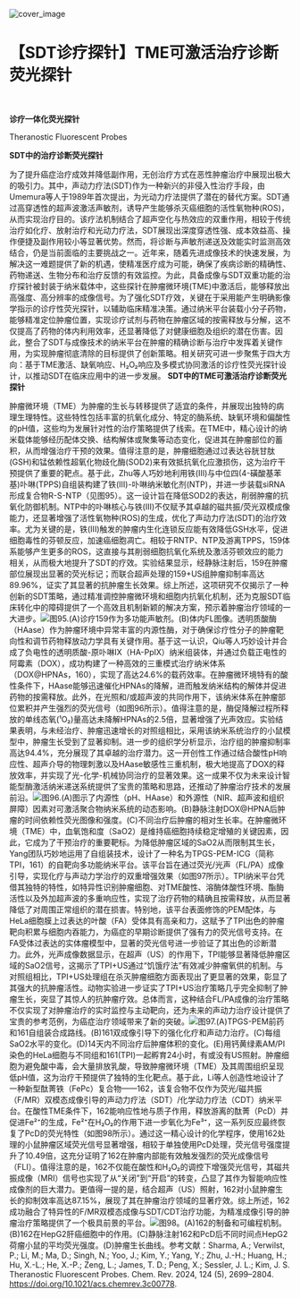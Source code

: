 ﻿![cover_image](https://mmbiz.qpic.cn/mmbiz_jpg/wzBk7nZmzgr1WXjTktOVvNC9rplNR1kjp3nftNyfU9sjTMWicTgwytzU4uZqicZD5zywT6BwWZTmBrexmpicyDQXg/0?wx_fmt=jpeg) 

#  【SDT诊疗探针】TME可激活治疗诊断荧光探针 
 


‍
‍

**诊疗一体化荧光探针**

Theranostic Fluorescent Probes

**SDT中的治疗诊断荧光探针**

为了提升癌症治疗成效并降低副作用，无创治疗方式在恶性肿瘤治疗中展现出极大的吸引力。其中，声动力疗法(SDT)作为一种新兴的非侵入性治疗手段，由Umemura等人于1989年首次提出，为光动力疗法提供了潜在的替代方案。SDT通过高穿透性的超声波激活声敏剂，诱导产生能够杀灭癌细胞的活性氧物种(ROS)，从而实现治疗目的。该疗法机制结合了超声空化与热效应的双重作用，相较于传统治疗如化疗、放射治疗和光动力疗法，SDT展现出深度穿透性强、成本效益高、操作便捷及副作用较小等显著优势。然而，将诊断与声敏剂递送及效能实时监测高效结合，仍是当前面临的主要挑战之一。近年来，随着先进成像技术的快速发展，为解决这一难题提供了新的机遇，使精准医疗成为可能，确保了疾病诊断的精确性、药物递送、生物分布和治疗反馈的有效监控。为此，具备成像与SDT双重功能的治疗探针被封装于纳米载体中，这些探针在肿瘤微环境(TME)中激活后，能够释放出高强度、高分辨率的成像信号。为了强化SDT疗效，关键在于采用能产生明确影像学指示的诊疗性荧光探针，以辅助临床精准决策。通过纳米平台装载小分子药物，能够精准定位肿瘤位置，实现诊疗试剂与药物在肿瘤区域的按需释放与分解，这不仅提高了药物的体内利用效率，还显著降低了对健康细胞及组织的潜在伤害。因此，整合了SDT与成像技术的纳米平台在肿瘤的精确诊断与治疗中发挥着关键作用，为实现肿瘤彻底清除的目标提供了创新策略。相关研究可进一步聚焦于四大方向：基于TME激活、缺氧响应、H₂O₂响应及多模式协同激活的诊疗性荧光探针设计，以推动SDT在临床应用中的进一步发展。
**SDT中的TME可激活治疗诊断荧光探针**

肿瘤微环境（TME）为肿瘤的生长与转移提供了适宜的条件，并展现出独特的病理生理特性。这些特性包括丰富的抗氧化成分、特定的酶系统、缺氧环境和偏酸性的pH值，这些均为发展针对性的治疗策略提供了线索。在TME中，精心设计的纳米载体能够经历配体交换、结构解体或聚集等动态变化，促进其在肿瘤部位的蓄积，从而增强治疗干预的效果。值得注意的是，肿瘤细胞通过过表达谷胱甘肽(GSH)和锰依赖性超氧化物歧化酶(SOD2)来有效抵抗氧化应激损伤，这为治疗干预提供了重要的靶点。基于此，Zhu等人巧妙地利用铁(III)与中位四(4-磺酸基苯基)卟啉(TPPS)自组装构建了铁(III)-卟啉纳米敏化剂(NTP)，并进一步装载siRNA形成复合物R-S-NTP（见图95）。这一设计旨在降低SOD2的表达，削弱肿瘤的抗氧化防御机制。NTP中的卟啉核心与铁(III)不仅赋予其卓越的磁共振/荧光双模成像能力，还显著增强了活性氧物种(ROS)的生成，优化了声动力疗法(SDT)的治疗效率。尤为关键的是，铁(III)触发的肿瘤内生化连锁反应能有效降低GSH水平，促进细胞毒性的芬顿反应，加速癌细胞凋亡。相较于RNTP、NTP及游离TPPS，159体系能够产生更多的ROS，这直接与其削弱细胞抗氧化系统及激活芬顿效应的能力相关，从而极大地提升了SDT的疗效。实验结果显示，经静脉注射后，159在肿瘤部位展现出显著的荧光标记；而联合超声处理的159+US组肿瘤抑制率高达89.96%，证实了其显著的抗肿瘤生长效果。综上所述，这项研究不仅揭示了一种创新的SDT策略，通过精准调控肿瘤微环境和细胞内抗氧化机制，还为克服SDT临床转化中的障碍提供了一个高效且机制新颖的解决方案，预示着肿瘤治疗领域的一大进步。![](../asset/2024-06-05_30fea451de48deb0b9398f37f56d6968_0.png)图95.(A)诊疗159作为多功能声敏剂。(B)体内FL图像。透明质酸酶（HAase）作为肿瘤环境中异常丰富的内源性酶，对于确保诊疗性分子的肿瘤靶向性和调节药物释放动力学具有关键作用。基于这一认识，Qiu等人巧妙设计并合成了负电性的透明质酸-原卟啉IX（HA-PpIX）纳米组装体，并通过负载正电性的阿霉素（DOX），成功构建了一种高效的三重模式治疗纳米体系（DOX@HPNAs，160），实现了高达24.6%的载药效率。在肿瘤微环境特有的酸性条件下，HAase能够迅速催化HPNAs的降解，进而触发纳米结构的解体并促进药物的按需释放。此外，在光照和/或超声波的共同作用下，该纳米体系在肿瘤部位累积并产生强烈的荧光信号（如图96所示）。值得注意的是，酶促降解过程所释放的单线态氧(¹O₂)量高达未降解HPNAs的2.5倍，显著增强了光声效应。实验结果表明，与未经治疗、肿瘤迅速增长的对照组相比，采用该纳米系统治疗的小鼠模型中，肿瘤生长受到了显著抑制。进一步的组织学分析显示，治疗组的肿瘤抑制率高达94.4%，充分展现了其卓越的治疗潜力。这一开创性工作通过结合酸性pH响应性、超声介导的物理刺激以及HAase敏感性三重机制，极大地提高了DOX的释放效率，并实现了光-化学-机械协同治疗的显著效果。这一成果不仅为未来设计智能型酶激活纳米递送系统提供了宝贵的策略和思路，还推动了肿瘤治疗技术的发展前沿。![](../asset/2024-06-05_5a906fcb059305c571d075d72824add3_1.png)图96.(A)图示了内源性（pH、HAase）和外源性（NIR、超声波和组织屏障）因素对可激活聚合物纳米系统的动态影响。(B)静脉注射DOX@HPNA后肿瘤的时间依赖性荧光图像和强度。(C)不同治疗后肿瘤的相对生长率。在肿瘤微环境（TME）中，血氧饱和度（SaO2）是维持癌细胞持续稳定增殖的关键因素，因此，它成为了干预治疗的重要靶标。为降低肿瘤区域的SaO2从而限制其生长，Yang团队巧妙地运用了自组装技术，设计了一种名为TPGS-PEM-ICG（简称TPI，161）的自靶向多功能纳米平台。该平台旨在通过荧光/光声（FL/PA）成像引导，实现化疗与声动力学治疗的双重增强效果（如图97所示）。TPI纳米平台凭借其独特的特性，如特异性识别肿瘤细胞、对TME酸性、溶酶体酸性环境、酯酶活性以及外加超声波的多重响应性，实现了治疗药物的精确且按需释放，从而显著降低了对周围正常组织的潜在损害。特别地，该平台表面修饰的PEM配体，与HeLa细胞膜上过表达的叶酸（FA）受体具有高亲和力，这赋予了TPI出色的肿瘤靶向积累与细胞内吞能力，为癌症的早期诊断提供了强有力的荧光信号支持。在FA受体过表达的实体瘤模型中，显著的荧光信号进一步验证了其出色的诊断潜力。此外，光声成像数据显示，在超声（US）的作用下，TPI能够显著降低肿瘤区域的SaO2信号，这揭示了TPI+US通过“饥饿疗法”有效减少肿瘤氧供的机制。与对照组相比，TPI+US处理组在杀灭肿瘤细胞方面表现出了更显著的效果，彰显了其强大的抗肿瘤活性。动物实验进一步证实了TPI+US治疗策略几乎完全抑制了肿瘤生长，突显了其惊人的抗肿瘤疗效。总体而言，这种结合FL/PA成像的治疗策略不仅实现了对肿瘤治疗的实时监控与主动靶向，还为未来的声动力治疗设计提供了宝贵的参考范例，为癌症治疗领域带来了新的突破。![](../asset/2024-06-05_5b28aa762b053751f268de7c73b190dc_2.png)图97.(A)TPGS-PEM前药和161自组装合成路线。(B)161双成像引导下的强化化疗和声动力治疗。(C)每组SaO2水平的变化。(D)14天内不同治疗后肿瘤体积的变化。(E)用钙黄绿素AM/PI染色的HeLa细胞与不同组和161(TPI)一起孵育24小时，有或没有US照射。肿瘤细胞为避免酸中毒，会大量排放乳酸，导致肿瘤微环境（TME）及其周围组织呈现低pH值，这为治疗干预提供了独特的生化靶点。基于此，Li等人创造性地设计了一种新型酞菁铁（FePc）复合物——162，该复合物不仅作为荧光/磁共振（F/MR）双模态成像引导的声动力疗法（SDT）/化学动力疗法（CDT）纳米平台。在酸性TME条件下，162能响应性地与质子作用，释放游离的酞菁（PcD）并促进Fe²⁺的生成，Fe²⁺在H₂O₂的作用下进一步氧化为Fe³⁺，这一系列反应最终恢复了PcD的荧光特性（如图98所示）。通过这一精心设计的化学程序，使用162处理的小鼠肿瘤区域荧光信号显著增强，相较于单独使用PcD处理，荧光信号强度提升了10.49倍，这充分证明了162在肿瘤内部能有效触发强烈的荧光成像信号（FLI）。值得注意的是，162不仅能在酸性和H₂O₂的调控下增强荧光信号，其磁共振成像（MRI）信号也实现了从“关闭”到“开启”的转变，凸显了其作为智能响应性成像剂的巨大潜力。更值得一提的是，结合超声（US）照射，162对小鼠肿瘤生长的抑制效率高达87.15%，展现了其在肿瘤治疗领域的显著疗效。综上所述，162成功融合了特异性的F/MR双模态成像与SDT/CDT治疗功能，为精准成像引导的肿瘤治疗策略提供了一个极具前景的平台。![](../asset/2024-06-05_23a823a7986ffe373002d8e82aa2421a_3.png)图98。(A)162的制备和可编程机制。(B)162在HepG2肝癌细胞中的作用。(C)静脉注射162和PcD后不同时间点HepG2荷瘤小鼠的平均荧光强度。(D)肿瘤生长曲线。参考文献：Sharma, A.; Verwilst, P.; Li, M.; Ma, D.; Singh, N.; Yoo, J.; Kim, Y.; Yang, Y.; Zhu, J.-H.; Huang, H.; Hu, X.-L.; He, X.-P.; Zeng, L.; James, T. D.; Peng, X.; Sessler, J. L.; Kim, J. S. Theranostic Fluorescent Probes. Chem. Rev. 2024, 124 (5), 2699–2804. https://doi.org/10.1021/acs.chemrev.3c00778.